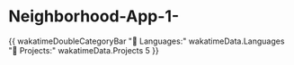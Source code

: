 # Neighborhood-App-1- 
{{ wakatimeDoubleCategoryBar "💾 Languages:" wakatimeData.Languages "💼 Projects:" wakatimeData.Projects 5 }}
